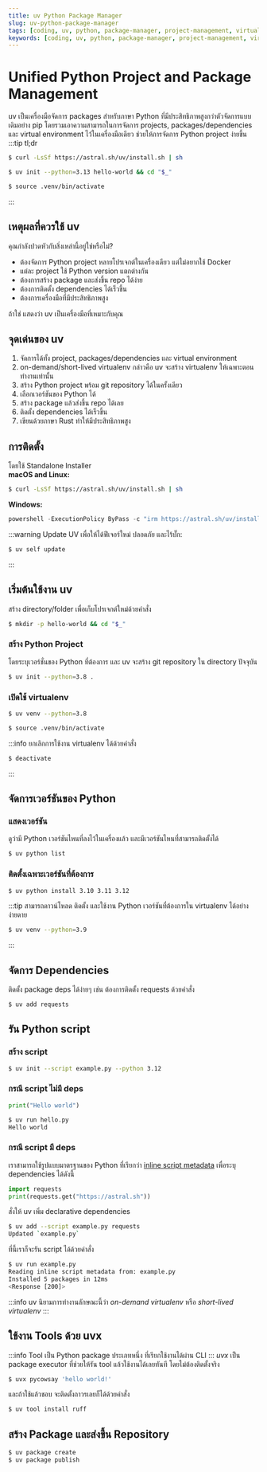 ```yaml
---
title: uv Python Package Manager
slug: uv-python-package-manager
tags: [coding, uv, python, package-manager, project-management, virtualenv, dependencies, package]
keywords: [coding, uv, python, package-manager, project-management, virtualenv, dependencies, package]
---
```

# Unified Python Project and Package Management
uv เป็นเครื่องมือจัดการ packages สำหรับภาษา Python ที่มีประสิทธิภาพสูงกว่าตัวจัดการแบบเดิมอย่าง pip โดยรวมเอาความสามารถในการจัดการ projects, packages/dependencies และ virtual environment ไว้ในเครื่องมือเดียว ช่วยให้การจัดการ Python project ง่ายขึ้น 
:::tip tl;dr
```sh
$ curl -LsSf https://astral.sh/uv/install.sh | sh
```
```sh
$ uv init --python=3.13 hello-world && cd "$_"
```
```sh
$ source .venv/bin/activate
```
:::

## เหตุผลที่ควรใช้ uv
คุณกำลังปวดหัวกับสิ่งเหล่านี้อยู่ใช่หรือไม่?
- ต้องจัดการ Python project หลายโปรเจกต์ในเครื่องเดียว แต่ไม่อยากใช้ Docker
- แต่ละ project ใช้ Python version แตกต่างกัน
- ต้องการสร้าง package และส่งขึ้น repo ได้ง่าย
- ต้องการติดตั้ง dependencies ได้เร็วขึ้น
- ต้องการเครื่องมือที่มีประสิทธิภาพสูง  

ถ้าใช่ แสดงว่า uv เป็นเครื่องมือที่เหมาะกับคุณ

## จุดเด่นของ uv
1. จัดการได้ทั้ง project, packages/dependencies และ virtual environment
2. on-demand/short-lived virtualenv กล่าวคือ uv จะสร้าง virtualenv ให้เฉพาะตอนทำงานเท่านั้น
2. สร้าง Python project พร้อม git repository ได้ในครั้งเดียว
3. เลือกเวอร์ชันของ Python ได้
4. สร้าง package แล้วส่งขึ้น repo ได้เลย
5. ติดตั้ง dependencies ได้เร็วขึ้น
6. เขียนด้วยภาษา Rust ทำให้มีประสิทธิภาพสูง

## การติดตั้ง
โดยใช้ Standalone Installer  
**macOS and Linux:**
```sh
$ curl -LsSf https://astral.sh/uv/install.sh | sh
```
**Windows:**
```powershell
powershell -ExecutionPolicy ByPass -c "irm https://astral.sh/uv/install.ps1 | iex"
```
:::warning Update UV
เพื่อให้ได้ฟีเจอร์ใหม่ ปลอดภัย และไร้บั๊ก:
```sh
$ uv self update
```
:::

## เริ่มต้นใช้งาน uv
สร้าง directory/folder เพื่อเก็บโปรเจกต์ใหม่ด้วยคำสั่ง
```sh
$ mkdir -p hello-world && cd "$_"
```

### สร้าง Python Project
โดยระบุเวอร์ชั่นของ Python ที่ต้องการ  และ uv จะสร้าง git repository ใน directory ปัจจุบัน
```sh
$ uv init --python=3.8 .
```

### เปิดใช้ virtualenv 
```sh
$ uv venv --python=3.8
```
```sh
$ source .venv/bin/activate
```
:::info ยกเลิกการใช้งาน virtualenv ได้ด้วยคำสั่ง
```sh
$ deactivate
```
:::

## จัดการเวอร์ชันของ Python
### แสดงเวอร์ชัน
ดูว่ามี Python เวอร์ชันไหนที่ลงไว้ในเครื่องแล้ว และมีเวอร์ชันไหนที่สามารถติดตั้งได้
```sh
$ uv python list
```

### ติดตั้งเฉพาะเวอร์ชันที่ต้องการ
```sh
$ uv python install 3.10 3.11 3.12
```
:::tip
สามารถดาวน์โหลด ติดตั้ง และใช้งาน Python เวอร์ชันที่ต้องการใน virtualenv ได้อย่างง่ายดาย
```sh
$ uv venv --python=3.9
```
:::

## จัดการ Dependencies
ติดตั้ง package deps ได้ง่ายๆ เช่น ต้องการติดตั้ง requests ด้วยคำสั่ง
```sh
$ uv add requests
```

## รัน Python script
### สร้าง script
```sh
$ uv init --script example.py --python 3.12
```

### กรณี script ไม่มี deps
```python title="hello.py"
print("Hello world")
```

```sh
$ uv run hello.py
Hello world
```

### กรณี script มี deps
เราสามารถใช้รูปแบบมาตรฐานของ Python ที่เรียกว่า [inline script metadata](https://packaging.python.org/en/latest/specifications/inline-script-metadata/#inline-script-metadata) เพื่อระบุ dependencies ได้ดังนี้
```python title="example.py"
import requests
print(requests.get("https://astral.sh"))
```
สั่งให้ uv เพิ่ม declarative dependencies
```sh
$ uv add --script example.py requests
Updated `example.py`
```
ที่นี้เราก็จะรัน script ได้ด้วยคำสั่ง
```sh
$ uv run example.py
Reading inline script metadata from: example.py
Installed 5 packages in 12ms
<Response [200]>
```
:::info
uv นิยามการทำงานลักษณะนี้ว่า _on-demand virtualenv_ หรือ _short-lived virtualenv_
:::

## ใช้งาน Tools ด้วย uvx
:::info
Tool เป็น Python package ประเภทหนึ่ง ที่เรียกใช้งานได้ผ่าน CLI
:::
_uvx_ เป็น package executor ที่ช่วยให้รัน tool แล้วใช้งานได้เลยทันที โดยไม่ต้องติดตั้งจริง  
```sh
$ uvx pycowsay 'hello world!'
```
และถ้าใช้แล้วชอบ จะติดตั้งถาวรเลยก็ได้ด้วยคำสั่ง
```sh
$ uv tool install ruff
```
## สร้าง Package และส่งขึ้น Repository
```sh
$ uv package create
$ uv package publish
```